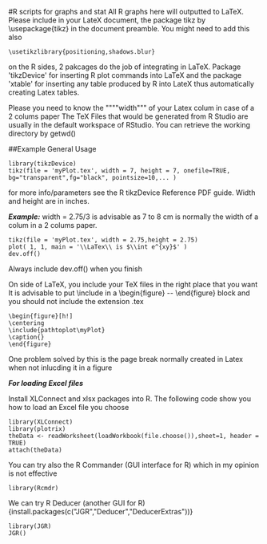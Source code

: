 #R scripts for graphs and stat
All R graphs here will outputted to  LaTeX. Please include in your LateX document, the package tikz 
by  \usepackage{tikz} in the document preamble. You might need to add this also 
```
\usetikzlibrary{positioning,shadows.blur}
```
on the R sides, 2 pakcages do the job of integrating in LaTeX. Package 'tikzDevice' for inserting R plot commands into LaTeX and the 
package 'xtable' for inserting any table produced by R into LateX thus automatically creating Latex tables.

Please you need to know the """"width""" of your Latex colum in case of a 2 colums paper
The TeX Files that would be generated from R Studio are usually in the default workspace of RStudio. You can retrieve the working directory by getwd()

##Example General Usage
```
library(tikzDevice)
tikz(file = 'myPlot.tex', width = 7, height = 7, onefile=TRUE, bg="transparent",fg="black", pointsize=10,... )
```

for more info/parameters see the R tikzDevice Reference PDF guide. Width and height are in inches.

***Example:*** width = 2.75/3 is advisable as 7 to 8 cm is normally the width of a colum in a 2 colums paper.
```
tikz(file = 'myPlot.tex', width = 2.75,height = 2.75)
plot( 1, 1, main = '\\LaTex\\ is $\\int e^{xy}$' )
dev.off()
```
Always include dev.off() when you finish

On side of LaTeX, you include your TeX files in the right place that you want
It is advisable to put \include in a \begin{figure} -- \end{figure} block and you should not include the extension .tex

```
\begin{figure}[h!]
\centering
\include{pathtoplot\myPlot}
\caption{}
\end{figure}
```
One problem solved by this is the page break normally created in Latex when not inlucding it in a figure

***For loading Excel files***

Install XLConnect and xlsx packages into R. The following code show you how to load an Excel file you choose
```
library(XLConnect)
library(plotrix)
theData <- readWorksheet(loadWorkbook(file.choose()),sheet=1, header = TRUE)
attach(theData)
```

You can try also the R Commander (GUI interface for R) which in my opinion is not effective
```
library(Rcmdr)
```

We can try R Deducer (another GUI for R) {install.packages(c("JGR","Deducer","DeducerExtras"))}
```
library(JGR)
JGR()
```
